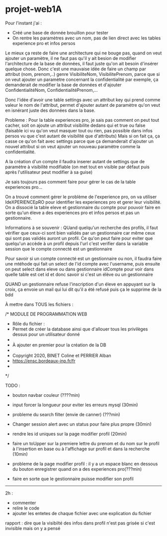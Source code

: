 # projet-web1A

Pour l'instant j'ai : 
* Créé une base de donnée brouillon pour tester
* On rentre les paramètres avec un nom, pas de lien direct avec les tables experience pro et infos persos

Le mieux ça reste de faire une architecture qui ne bouge pas, quand on veut ajouter un paramètre, il ne faut pas qu'il y ait besion de modifier l'architecture de la base de données, il faut juste qu'on ait besoin d'insérer quelque chose. Donc c'est une mauvaise idée de faire un champ par attribut (nom, prenom,..) genre VisibiliteNom, VisibilitePrenom, parce que si on veut ajouter un paramètre concernant la confidentialité par exemple, ça demanderait de modifier la base de données et d'ajouter ConfidentialitéNom, ConfidentialitéPrenom,...

Donc l'idée d'avoir une table settings avec un attribut key qui prend comme valeur le nom de l'attribut, permet d'ajouter autant de paramètre qu'on veut en isnérant juste des données dans la base.


Probleme : Pour la table experiences pro, je sais pas comment on peut tout cacher, soit on ajoute un attribut visibilite dedans qui et true ou false (faisable ici vu qu'on veut masquer tout ou rien, pas possible dans infos persos vu que c'est autant de visibilité que d'attributs) Mais si on fait ça, ça casse ce qu'on fait avec settings parce que ça demanderait d'ajouter un nouvel attribut si on veut ajouter un nouveau paramètre comme la confidentialité.



A la création d'un compte il faudra inserer autant de settings que de paramètre à visibilité modifiable (on met tout en visible par défaut puis après l'utilisateur peut modifier à sa guise)


Je sais toujours pas comment faire pour gérer le cas de la table experiences pro...



On a trouvé comment gérer le problème de l'experience pro, on va utiliser IdeXPERIENCEpRO pour identifier les experiences pro et gerer leur visibilité. On a dissocié la table eleve et gestionnaire du compte pour pouvoir faire en sorte qu'un éleve a des experiences pro et infos persos et pas un gestionnaire.


Informations à se souvenir : 
QUand quelqu'un recherche des profils, il faut vérifier que ceux-ci sont bien validés par un gestionnaire car même ceux qui sont pas validés auront un profil. Ce qu'on peut faire pour eviter que quelqu'un accède à un profil depuis l'url c'est verifier dans la variable session que le compte connecté est un gestionnaire 

Pour savoir si un compte connecté est un gestionnaire ou non, il faudra faire une mtéhode qui fait un select de l'id compte avec l'username, puis ensuite on peut select dans eleve ou dans gestionnaire idCompte pour voir dans quelle table est cet id et donc savoir si c'est un élève ou un gestionnaire


QUAND un gestionnaire refuse l'inscription d'un éleve en appuyant sur la croix, ça envoie un mail qui lui dit qu'il a été refusé puis ça le supprime de la bdd



À mettre dans TOUS les fichiers : 

/* MODULE DE PROGRAMMATION WEB
 * Rôle du fichier :
 * Permet de créer la database ainsi que d'allouer tous les privilèges dessus pour un utilisateur donné
 *
 * À ajouter en premier pour la création de la DB
 *
 * Copyright 2020, BINET Coline et PERRIER Alban
 * https://ensc.bordeaux-inp.fr/fr
 *
 */ 



TODO : 
* bouton navbar couleur (????min)
* input forcer la longueur pour eviter les erreurs mysql (30min)
* probleme du search filter (envie de canner) (???min)
* Changer session alert avec un status pour faire plus propre (30min)

* rendre les id uniques sur la page modifier profil (20min)

* faire un toUpper sur la premiere lettre du prenom et du nom sur le profil à l'insertion en base ou à l'affichage sur profil et dans la recherche (10min)


* probleme de la page modifier profil : il y a un espace blanc en dessous du bouton enregistrer quand on a des experiences pro(???min)

* faire en sorte que le gestionnaire puisse modifier son profil
---

2h :
* commenter
* relire le code
* ajouter les entetes de chaque fichier avec une explication du fichier


rapport :
dire que la visibilté des infos dans profil n'est pas grisée si c'est invisible mais on y a pensé 